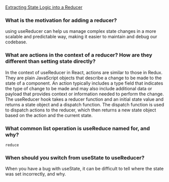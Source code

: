 [Extracting State Logic into a Reducer](https://react.dev/learn/extracting-state-logic-into-a-reducer)

### What is the motivation for adding a reducer?
using useReducer can help us manage complex state changes in a more scalable and predictable way, making it easier to maintain and debug our codebase.
### What are actions in the context of a reducer? How are they different than setting state directly?
In the context of useReducer in React, actions are similar to those in Redux. They are plain JavaScript objects that describe a change to be made to the state of a component. An action typically includes a type field that indicates the type of change to be made and may also include additional data or payload that provides context or information needed to perform the change.
The useReducer hook takes a reducer function and an initial state value and returns a state object and a dispatch function. The dispatch function is used to dispatch actions to the reducer, which then returns a new state object based on the action and the current state.

### What common list operation is useReduce named for, and why?
`reduce`
### When should you switch from useState to useReducer?
When you have a bug with useState, it can be difficult to tell where the state was set incorrectly, and why. 


